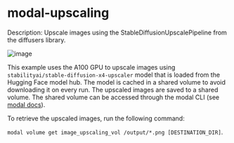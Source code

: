 # modal-upscaling

Description: Upscale images using the StableDiffusionUpscalePipeline from the diffusers library.

![image](https://user-images.githubusercontent.com/24563696/213843797-6e058a99-a795-4657-a991-9e937fada878.png)

This example uses the A100 GPU to upscale images using `stabilityai/stable-diffusion-x4-upscaler` model that is loaded from the Hugging Face model hub.
The model is cached in a shared volume to avoid downloading it on every run.
The upscaled images are saved to a shared volume. The shared volume can be accessed through the modal CLI (see [modal docs](https://modal.com/docs/reference/cli/volume)).

To retrieve the upscaled images, run the following command: 

`modal volume get image_upscaling_vol /output/*.png [DESTINATION_DIR]`.

